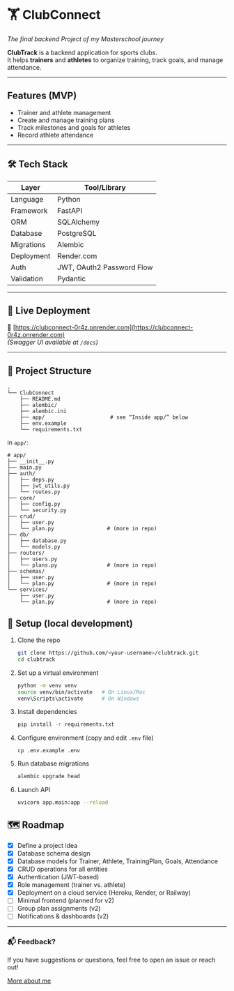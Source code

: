 # 🏋️‍️ ClubConnect
_The final backend Project of my Masterschool journey_


**ClubTrack** is a backend application for sports clubs.  
It helps **trainers** and **athletes** to organize training, track goals, and manage attendance.

---

## Features (MVP)

- Trainer and athlete management
- Create and manage training plans
- Track milestones and goals for athletes
- Record athlete attendance

---

## 🛠 Tech Stack

|  **Layer**   | **Tool/Library**         |
|----------|----------------------|
| Language | Python               |
| Framework | FastAPI              |
| ORM      | SQLAlchemy           |
| Database | PostgreSQL           |
| Migrations | Alembic              |
| Deployment | Render.com           |
| Auth     | JWT, OAuth2 Password Flow |
| Validation | Pydantic             |


---
## 🔗 Live Deployment

🔹 [https://clubconnect-0r4z.onrender.com](https://clubconnect-0r4z.onrender.com)  
_(Swagger UI available at `/docs`)_

---

## 📂 Project Structure 

```
.
└── ClubConnect
    ├── README.md
    ├── alembic/
    ├── alembic.ini
    ├── app/                     # see “Inside app/” below
    ├── env.example                   
    └── requirements.txt   
```
in `app/`:
```
# app/
├── __init__.py
├── main.py
├── auth/
│   ├── deps.py
│   ├── jwt_utils.py
│   └── routes.py
├── core/
│   ├── config.py
│   └── security.py
├── crud/
│   ├── user.py
│   └── plan.py                 # (more in repo)
├── db/
│   ├── database.py
│   └── models.py
├── routers/
│   ├── users.py
│   └── plans.py                # (more in repo)
├── schemas/
│   ├── user.py
│   └── plan.py                 # (more in repo)
└── services/
    ├── user.py
    └── plan.py                 # (more in repo)
```

## 🔧 Setup (local development)

1. Clone the repo  
   ```bash
   git clone https://github.com/<your-username>/clubtrack.git
   cd clubtrack
   ```
2. Set up a virtual environment
   ```bash
   python -m venv venv
   source venv/bin/activate   # On Linux/Mac
   venv\Scripts\activate      # On Windows
   ```
3. Install dependencies
   ```bash
   pip install -r requirements.txt
   ```
4. Configure environment (copy and edit `.env` file)
   ```
   cp .env.example .env
   ```
5. Run database migrations
   ```bash
   alembic upgrade head
   ```

6. Launch API 
   ```bash
   uvicorn app.main:app --reload
   ```

## 🗺 Roadmap

- [x] Define a project idea
- [x] Database schema design
- [x] Database models for Trainer, Athlete, TrainingPlan, Goals, Attendance
- [x] CRUD operations for all entities
- [x] Authentication (JWT-based)
- [x] Role management (trainer vs. athlete)
- [x] Deployment on a cloud service (Heroku, Render, or Railway)
- [ ] Minimal frontend (planned for v2)
- [ ] Group plan assignments (v2)
- [ ] Notifications & dashboards (v2)

---
### 📬 Feedback?

If you have suggestions or questions, feel free to open an issue or reach out!

[More about me](./about.md)
